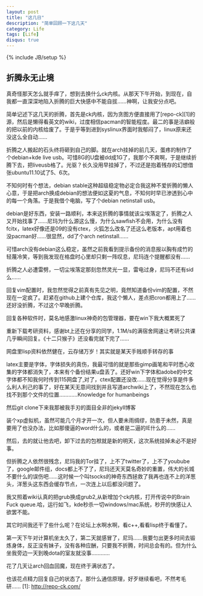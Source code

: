 ```yaml
---
layout: post
title: "这几日"
description: "简单回顾一下这几天"
category: Life
tags: [Life]
disqus: true
---
```

{% include JB/setup %}
## 折腾永无止境
真奇怪那天怎么就手痒了，想到去换什么ck内核。从那天下午开始，到现在，自我都一直深深地陷入折腾的巨大快感中不能自拔……神啊，让我安分点吧。

简单记述下这几天的折腾，首先是ck内核，因为贪图方便直接用了[repo-ck][1]的源，然后是懒得看英文的wiki，过度相信pacman的智能程度。最二的事是洁癖般的把以前的内核给废了。于是乎等到进到syslinux界面时我郁闷了，linux原来还没这么全自动……

折腾之人搬起的石头终将砸到自己的脚。就在arch挂掉的前几天，蛋疼的制作了个debian+kde live usb。可惜8G的U盘被dd成1G了，我那个不爽啊，于是继续折腾下去，把liveusb格了。光驱？长久没用早挂掉了，不过还是抱着残存的幻想借张ubuntu11.10试了5、6次。

不知何时有个想法，debian stable这种超级稳定物必定合我这种不爱折腾的懒人心意，于是把arch换成debian的想法便如这夏的气息，不知何时早已渗透到心中的每一个角落。于是我借个电脑，写了个debian netinstall usb。

debian是好东西，安装一路顺利，本来这折腾的事情就该尘埃落定了，折腾之人又开始找事了……尼玛为什么源这么慢，为什么sawfish不会用，为什么没有fcitx，latex好像还是09的没有ctex，火狐怎么改名了还这么老版本，apt用着也没pacman好……很显然，dd了个arch netinstall……

可惜arch没有debian这么稳定，虽然之前我看到提示备份的消息报以胸有成竹的轻蔑冷笑，等到我发现在格盘时心里却只剩一阵叹息，尼玛连个提醒都没有……

折腾之人必遭雷劈，一切尘埃落定那刻忽然灵光一显，雷电过身，尼玛不还有sid么……

回复vim配置时，我忽然觉得之前真有先见之明，竟然知道备份vim的配置，不然现在一定疯了。赶紧在github上建个仓库，我这个懒人，差点把cron都用上了……还好没折腾，不过这个早晚折腾。

回复各种软件时，莫名地感激linux神奇的包管理器，要在win下我大概累死了

重新下载考研资料，感谢bt上还在分享的同学，1.1M/s的满宿舍网速让考研公共课几乎瞬间回复。《十二只猴子》还没看完就下完了……

网盘里lisp资料依然健在，云存储万岁！其实就是某天手贱顺手转存的事

latex主要是字体，字体损失的真伤，我最可惜的就是那些gimp画笔和平时悉心收集的字体都消失了，本来有个备份结果u盘丢了。还好win下字体和adobe的中文字体都不知我何时传到115网盘了,对了，ctex配置还没改……现在觉得分享是件多么利人利己的事了，好在某天无意间找到并且写道archwiki上了，不然现在怎么也找不到那个文件的位置…………Knowledge for humanbeings

然后git clone下来我那被我手刃的面目全非的jekyll博客

装个xp虚拟机，虽然可能几个月才开一次，但人要未雨绸缪，防患于未然，真是要用了也没办法，比如那傻逼的word什么的，或者是二逼的IE什么的……

然后，去的就让他去吧，卸下过去的包袱就是新的明天，这次系统挂掉未必不是好事。

但折腾之人依然很残念，尼玛我的Tor挂了，上不了twitter了，上不了youbube了，google邮件组，docs都上不了了，尼玛还天天莫名奇妙的重置，伟大的长城不要什么的误伤吧……这时候一个叫tsocks的神奇东西拯救了我再也连不上的洋葱头，洋葱头这东西会缓存节点，一次连上以后都没问题了。

我又照着wiki认真的把grub换成grub2,从新增加个ck内核，打开传说中的Brain Fuck queue.哈，运行如飞，kde秒杀一切windows/mac系统，秒开的快感让人欲罢不能。

其它时间我还干了些什么呢？在论坛上水啊水啊，看c++,看看lisp终于看懂了。

第一天下午对计算机坐太久了，第二天就感冒了，尼玛……我要匀出更多时间去锻炼身体，反正没有妹子，没有各种应酬，只要我不折腾，时间总会有的。但为什么坐我旁边一天到晚dota的室友就没事…………

花了几天让arch回血回魔，现在终于满状态了。

也该花点精力回复自己的状态了。那什么通信原理，好歹继续看吧，不然考毛研……
[1]: http://repo-ck.com/
